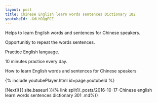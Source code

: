 ```yaml
---
layout: post
title: Chinese English learn words sentences Dictionary 182 
youtubeId: -GdLhDQgFCE
---
```

 
 
Helps to learn English words and sentences for Chinese speakers.

Opportunitiy to repeat the words sentences. 

Practice English language. 
 
10 minutes practice every day. 
 
How to learn English words and sentences for Chinese speakers 
 
{% include youtubePlayer.html id=page.youtubeId %}
 
 
[Next]({{ site.baseurl }}{% link  split1/_posts/2016-10-17-Chinese english learn words sentences dictionary 301 .md%})
 
